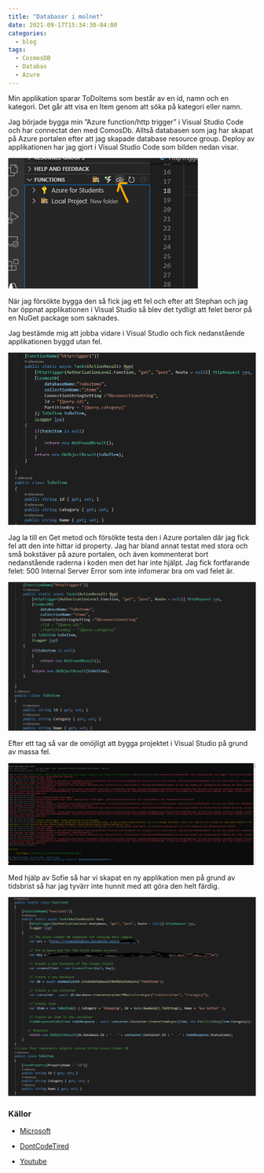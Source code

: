 ```yaml
---
title: "Databaser i molnet"
date: 2021-09-17T15:34:30-04:00
categories:
  - blog
tags:
  - CosmosDB
  - Databas
  - Azure
---
```


Min applikation sparar ToDoItems som består av en id, namn och en kategori. Det går att visa en Item genom att söka på kategori eller namn. 

Jag började bygga min ”Azure function/http trigger” i Visual Studio Code och har connectat den med ComosDb. Alltså databasen som jag har skapat på Azure portalen efter att jag skapade database resource group. Deploy av applikationen har jag gjort i Visual Studio Code som bilden nedan visar.

![Deploy](/assets/images/deploy.png)


När jag försökte bygga den så fick jag ett fel och efter att Stephan och jag har öppnat applikationen i Visual Studio så blev det tydligt att felet beror på en NuGet package som saknades. 

Jag bestämde mig att jobba vidare i Visual Studio och fick nedanstående applikationen byggd utan fel. 

![app](/assets/images/VSoK.png)  



Jag la till en Get metod och försökte testa den i Azure portalen där jag fick fel att den inte hittar id property. Jag har bland annat testat med stora och små bokstäver på azure portalen, och även kommenterat bort nedanstående raderna i koden men det har inte hjälpt. Jag fick fortfarande felet: 500 Internal Server Error som inte infomerar bra om vad felet är. 

![app2](/assets/images/vsOut.png) 



Efter ett tag så var de omöjligt att bygga projektet i Visual Studio på grund av massa fel.

![app3](/assets/images/error.png) 


Med hjälp av Sofie så har vi skapat en ny applikation men på grund av tidsbrist så har jag tyvärr inte hunnit med att göra den helt färdig. 

![app4](/assets/images/newapp.png) 


### Källor
- [Microsoft](https://docs.microsoft.com/en-us/azure/cosmos-db/sql/sql-api-get-started)

- [DontCodeTired](http://dontcodetired.com/blog/post/Reading-Azure-Cosmos-DB-Data-In-Azure-Functions)

- [Youtube](https://www.youtube.com/watch?v=AFF4kuBTtNg&t=1s)